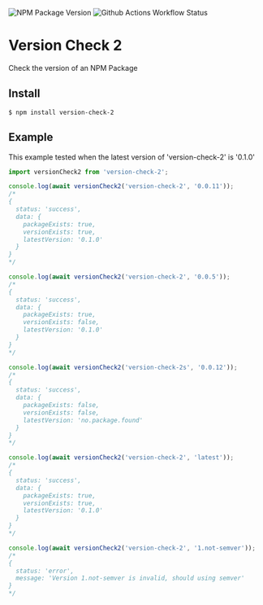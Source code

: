 ![NPM Package Version](https://img.shields.io/npm/v/version-check-2.svg)
![Github Actions Workflow Status](https://img.shields.io/github/workflow/status/aditatsintask/version-check-2/Node.js%20Package)

# Version Check 2

Check the version of an NPM Package

## Install

```
$ npm install version-check-2
```

## Example

This example tested when the latest version of 'version-check-2' is '0.1.0'

```js
import versionCheck2 from 'version-check-2';

console.log(await versionCheck2('version-check-2', '0.0.11'));
/* 
{
  status: 'success',
  data: {
    packageExists: true,
    versionExists: true,
    latestVersion: '0.1.0' 
  }
}
*/

console.log(await versionCheck2('version-check-2', '0.0.5'));
/* 
{
  status: 'success',
  data: {
    packageExists: true,
    versionExists: false,
    latestVersion: '0.1.0' 
  }
}
*/

console.log(await versionCheck2('version-check-2s', '0.0.12'));
/* 
{
  status: 'success',
  data: {
    packageExists: false,
    versionExists: false,
    latestVersion: 'no.package.found' 
  }
}
*/

console.log(await versionCheck2('version-check-2', 'latest'));
/* 
{
  status: 'success',
  data: {
    packageExists: true,
    versionExists: true,
    latestVersion: '0.1.0' 
  }
}
*/

console.log(await versionCheck2('version-check-2', '1.not-semver'));
/* 
{
  status: 'error',
  message: 'Version 1.not-semver is invalid, should using semver' 
}
*/
```
